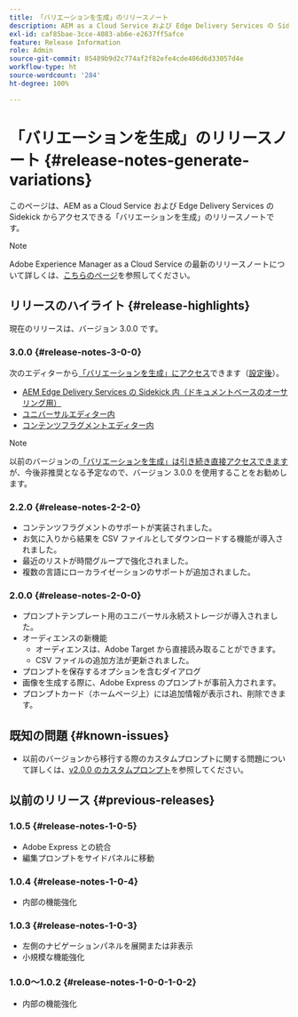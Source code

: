 ```yaml
---
title: 「バリエーションを生成」のリリースノート
description: AEM as a Cloud Service および Edge Delivery Services の Sidekick からアクセスできる「バリエーションを生成」のリリースノート
exl-id: caf85bae-3cce-4083-ab6e-e2637ff5afce
feature: Release Information
role: Admin
source-git-commit: 85489b9d2c774af2f82efe4cde406d6d33057d4e
workflow-type: ht
source-wordcount: '284'
ht-degree: 100%

---
```


# 「バリエーションを生成」のリリースノート {#release-notes-generate-variations}

このページは、AEM as a Cloud Service および Edge Delivery Services の Sidekick からアクセスできる「バリエーションを生成」のリリースノートです。

>[!NOTE]
>
>Adobe Experience Manager as a Cloud Service の最新のリリースノートについて詳しくは、[こちらのページ](/help/release-notes/release-notes-cloud/release-notes-current.md)を参照してください。

## リリースのハイライト {#release-highlights}

現在のリリースは、バージョン 3.0.0 です。

### 3.0.0 {#release-notes-3-0-0}

次のエディターから[「バリエーションを生成」にアクセス](/help/generative-ai/generate-variations-integrated-editor.md#access-generate-variations)できます（[設定後](#access-generate-variations)）。

* [AEM Edge Delivery Services の Sidekick 内（ドキュメントベースのオーサリング用）](/help/generative-ai/generate-variations-integrated-editor.md#access-aem-sidekick)
* [ユニバーサルエディター内](/help/generative-ai/generate-variations-integrated-editor.md#access-aem-universal-editor)
* [コンテンツフラグメントエディター内](/help/generative-ai/generate-variations-integrated-editor.md#access-aem-content-fragment-editor)

>[!NOTE]
>
>以前のバージョンの[「バリエーションを生成」は引き続き直接アクセスできます](/help/generative-ai/generate-variations.md)が、今後非推奨となる予定なので、バージョン 3.0.0 を使用することをお勧めします。

### 2.2.0 {#release-notes-2-2-0}

* コンテンツフラグメントのサポートが実装されました。
* お気に入りから結果を CSV ファイルとしてダウンロードする機能が導入されました。
* 最近のリストが時間グループで強化されました。
* 複数の言語にローカライゼーションのサポートが追加されました。

### 2.0.0 {#release-notes-2-0-0}

* プロンプトテンプレート用のユニバーサル永続ストレージが導入されました。
* オーディエンスの新機能
   * オーディエンスは、Adobe Target から直接読み取ることができます。
   * CSV ファイルの追加方法が更新されました。
* プロンプトを保存するオプションを含むダイアログ
* 画像を生成する際に、Adobe Express のプロンプトが事前入力されます。
* プロンプトカード（ホームページ上）には追加情報が表示され、削除できます。

## 既知の問題 {#known-issues}

* 以前のバージョンから移行する際のカスタムプロンプトに関する問題について詳しくは、[v2.0.0 のカスタムプロンプト](/help/generative-ai/generate-variations.md#custom-prompts-v200)を参照してください。

## 以前のリリース {#previous-releases}

### 1.0.5 {#release-notes-1-0-5}

* Adobe Express との統合
* 編集プロンプトをサイドパネルに移動

### 1.0.4 {#release-notes-1-0-4}

* 内部の機能強化

### 1.0.3 {#release-notes-1-0-3}

* 左側のナビゲーションパネルを展開または非表示
* 小規模な機能強化

### 1.0.0～1.0.2 {#release-notes-1-0-0-1-0-2}

* 内部の機能強化
